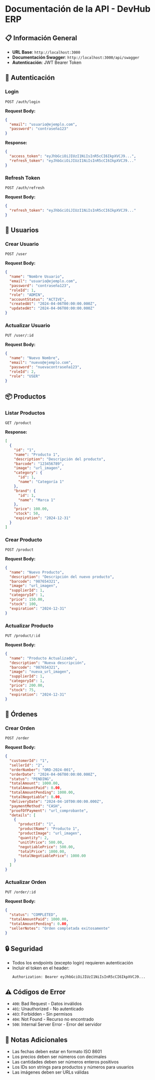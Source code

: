 # Documentación de la API - DevHub ERP

## 📋 Información General

- **URL Base**: `http://localhost:3000`
- **Documentación Swagger**: `http://localhost:3000/api/swagger`
- **Autenticación**: JWT Bearer Token

## 🔐 Autenticación

### Login
```http
POST /auth/login
```

**Request Body:**
```json
{
  "email": "usuario@ejemplo.com",
  "password": "contraseña123"
}
```

**Response:**
```json
{
  "access_token": "eyJhbGciOiJIUzI1NiIsInR5cCI6IkpXVCJ9...",
  "refresh_token": "eyJhbGciOiJIUzI1NiIsInR5cCI6IkpXVCJ9..."
}
```

### Refresh Token
```http
POST /auth/refresh
```

**Request Body:**
```json
{
  "refresh_token": "eyJhbGciOiJIUzI1NiIsInR5cCI6IkpXVCJ9..."
}
```

## 👤 Usuarios

### Crear Usuario
```http
POST /user
```

**Request Body:**
```json
{
  "name": "Nombre Usuario",
  "email": "usuario@ejemplo.com",
  "password": "contraseña123",
  "roleId": 1,
  "role": "ADMIN",
  "accountStatus": "ACTIVE",
  "createdAt": "2024-04-06T00:00:00.000Z",
  "updatedAt": "2024-04-06T00:00:00.000Z"
}
```

### Actualizar Usuario
```http
PUT /user/:id
```

**Request Body:**
```json
{
  "name": "Nuevo Nombre",
  "email": "nuevo@ejemplo.com",
  "password": "nuevacontraseña123",
  "roleId": 2,
  "role": "USER"
}
```

## 📦 Productos

### Listar Productos
```http
GET /product
```

**Response:**
```json
[
  {
    "id": "1",
    "name": "Producto 1",
    "description": "Descripción del producto",
    "barcode": "123456789",
    "image": "url_imagen",
    "category": {
      "id": 1,
      "name": "Categoría 1"
    },
    "brand": {
      "id": 1,
      "name": "Marca 1"
    },
    "price": 100.00,
    "stock": 50,
    "expiration": "2024-12-31"
  }
]
```

### Crear Producto
```http
POST /product
```

**Request Body:**
```json
{
  "name": "Nuevo Producto",
  "description": "Descripción del nuevo producto",
  "barcode": "987654321",
  "image": "url_imagen",
  "supplierId": 1,
  "categoryId": 1,
  "price": 150.00,
  "stock": 100,
  "expiration": "2024-12-31"
}
```

### Actualizar Producto
```http
PUT /product/:id
```

**Request Body:**
```json
{
  "name": "Producto Actualizado",
  "description": "Nueva descripción",
  "barcode": "987654321",
  "image": "nueva_url_imagen",
  "supplierId": 1,
  "categoryId": 1,
  "price": 200.00,
  "stock": 75,
  "expiration": "2024-12-31"
}
```

## 🛒 Órdenes

### Crear Orden
```http
POST /order
```

**Request Body:**
```json
{
  "customerId": "1",
  "sellerId": "2",
  "orderNumber": "ORD-2024-001",
  "orderDate": "2024-04-06T00:00:00.000Z",
  "status": "PENDING",
  "totalAmount": 1000.00,
  "totalAmountPaid": 0.00,
  "totalAmountPending": 1000.00,
  "totalNegotiable": 0.00,
  "deliveryDate": "2024-04-10T00:00:00.000Z",
  "paymentMethod": "CASH",
  "proofOfPayment": "url_comprobante",
  "details": [
    {
      "productId": "1",
      "productName": "Producto 1",
      "productImage": "url_imagen",
      "quantity": 2,
      "unitlPrice": 500.00,
      "negotiablePrice": 500.00,
      "totalPrice": 1000.00,
      "totalNegotiablePrice": 1000.00
    }
  ]
}
```

### Actualizar Orden
```http
PUT /order/:id
```

**Request Body:**
```json
{
  "status": "COMPLETED",
  "totalAmountPaid": 1000.00,
  "totalAmountPending": 0.00,
  "sellerNotes": "Orden completada exitosamente"
}
```

## 🔒 Seguridad

- Todos los endpoints (excepto login) requieren autenticación
- Incluir el token en el header:
  ```
  Authorization: Bearer eyJhbGciOiJIUzI1NiIsInR5cCI6IkpXVCJ9...
  ```

## ⚠️ Códigos de Error

- `400`: Bad Request - Datos inválidos
- `401`: Unauthorized - No autenticado
- `403`: Forbidden - Sin permisos
- `404`: Not Found - Recurso no encontrado
- `500`: Internal Server Error - Error del servidor

## 📝 Notas Adicionales

- Las fechas deben estar en formato ISO 8601
- Los precios deben ser números con decimales
- Las cantidades deben ser números enteros positivos
- Los IDs son strings para productos y números para usuarios
- Las imágenes deben ser URLs válidas 